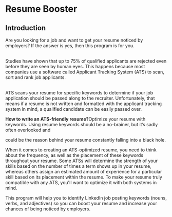 <h1>Resume Booster</h1> 

<h2>Introduction</h2>

<p>Are you looking for a job and want to get your resume noticed by employers? If the answer is yes, then this program is for you.<br><br>

Studies have shown that up to 75% of qualified applicants are rejected even before they are seen by human eyes. This happens because most companies use a software called Applicant Tracking System (ATS) to scan, sort and rank job applicants.<br><br>

ATS scans your resume for specific keywords to determine if your job application should be passed along to the recruiter. Unfortunately, that means if a resume is not written and formatted with the applicant tracking system in mind, a qualified candidate can be easily passed over.</p>

<b>How to write an ATS-friendly resume?</b>Optimize your resume with keywords. Using resume keywords should be a no-brainer, but it’s sadly often overlooked and <p>could be the reason behind your resume constantly falling into a black hole.

When it comes to creating an ATS-optimized resume, you need to think about the frequency, as well as the placement of these keywords throughout your resume. Some ATSs will determine the strength of your skills based on the number of times a term shows up in your resume, whereas others assign an estimated amount of experience for a particular skill based on its placement within the resume. To make your resume truly compatible with any ATS, you'll want to optimize it with both systems in mind.

This program will help you to identify LinkedIn job posting keywords (nouns, verbs, and adjectives) so you can boost your resume and increase your chances of being noticed by employers.<p>
